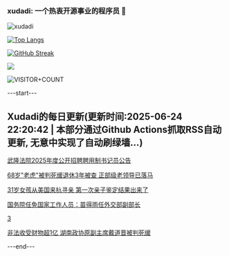 ### xudadi: 一个热衷开源事业的程序员 👋

![xudadi](https://github-readme-stats-git-masterorgs-github-readme-stats-team.vercel.app/api?username=xudadi)

[![Top Langs](https://github-readme-stats.vercel.app/api/top-langs/?username=xudadi)](https://github.com/anuraghazra/github-readme-stats)

[![GitHub Streak](https://streak-stats.demolab.com?user=xudadi&locale=zh_Hans)](https://git.io/streak-stats)

![](https://raw.githubusercontent.com/xudadi/xudadi/main/assets/github-contribution-grid-snake.svg)

![VISITOR+COUNT](https://komarev.com/ghpvc/?username=xudadi&label=VISITOR+COUNT)


---start---

## Xudadi的每日更新(更新时间:2025-06-24 22:20:42 | 本部分通过Github Actions抓取RSS自动更新, 无意中实现了自动刷绿墙...)

[武隆法院2025年度公开招聘聘用制书记员公告](https://www.gongkaoleida.com/article/2471582)

[68岁"老虎"被判死缓退休3年被查 正部级老领导已落马](https://m.163.com/news/article/K2RC83UP055040N3.html)

[31岁女孩从美国来杭寻亲 第一次亲子鉴定结果出来了](https://m.163.com/news/article/K2RGI4DV051492LM.html)

[国务院任免国家工作人员：苗得雨任外交部副部长](https://m.163.com/news/article/K2R9UVC30534A4SC.html)

[3](https://m.163.com/touch/news/sub/domestic)

[非法收受财物超1亿 湖南政协原副主席戴道晋被判死缓](https://m.163.com/news/article/K2R73SSV000189PS.html)

---end---
